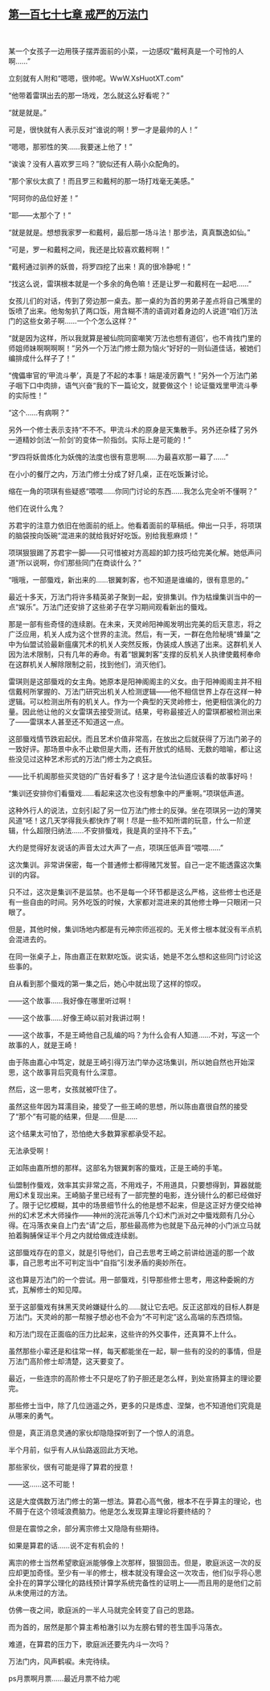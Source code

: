 ## [第一百七十七章 戒严的万法门](https://www.xxbiquge.com/11_11207/9055847.html)
﻿

  某一个女孩子一边用筷子摆弄面前的小菜，一边感叹“戴柯真是一个可怜的人啊……”

  立刻就有人附和“嗯嗯，很帅呢。WwW.XsHuotXT.com”

  “他带着雷琪出去的那一场戏，怎么就这么好看呢？”

  “就是就是。”

  可是，很快就有人表示反对“谁说的啊！罗一才是最帅的人！”

  “嗯嗯，那邪性的笑……我要迷上他了！”

  “诶诶？没有人喜欢罗三吗？”貌似还有人萌小众配角的。

  “那个家伙太疯了！而且罗三和戴柯的那一场打戏毫无美感。”

  “阿珂你的品位好差！”

  “耶——太那个了！”

  “就是就是。想想我家罗一和戴柯，最后那一场斗法！那步法，真真飘逸如仙。”

  “可是，罗一和戴柯之间，我还是比较喜欢戴柯啊！”

  “戴柯通过驯养的妖兽，将罗四挖了出来！真的很冷静呢！”

  “找这么说，雷琪根本就是一个多余的角色嘛！还是让罗一和戴柯在一起吧……”

  女孩儿们的对话，传到了旁边那一桌去。那一桌的为首的男弟子差点将自己嘴里的饭喷了出来。他匆匆扒了两口饭，用含糊不清的语调对着身边的人说道“咱们万法门的这些女弟子啊……一个个怎么这样？”

  “就是因为这样，所以我就算是被仙院同窗嘲笑‘万法也想有道侣’，也不肯找门里的师姐师妹啊啊啊啊！”另外一个万法门修士颇为恼火“好好的一则仙道佳话，被她们编排成什么样子了！”

  “傀儡审官的‘甲流斗拳’，真是了不起的本事！端是凌厉霸气！”另外一个万法门弟子咽下口中肉排，语气兴奋“我的下一篇论文，就要做这个！论证蜃戏里甲流斗拳的实际性！”

  “这个……有病啊？”

  另外一个修士表示支持“不不不。甲流斗术的原身是天集散手。另外还杂糅了另外一道精妙剑法‘一阶剑’的变体一阶指剑。实际上是可能的！”

  “罗四将妖兽炼化为妖傀的法度也很有意思啊……为最喜欢那一幕了……”

  在小小的餐厅之内，万法门修士分成了好几桌，正在吃饭兼讨论。

  缩在一角的项琪有些疑惑“喂喂……你同门讨论的东西……我怎么完全听不懂啊？”

  他们在说什么鬼？

  苏君宇的注意力依旧在他面前的纸上。他看着面前的草稿纸。伸出一只手，将项琪的脑袋按向饭碗“混进来的就给我好好吃饭。别给我惹麻烦！”

  项琪狠狠踢了苏君宇一脚——只可惜被对方高超的卸力技巧给完美化解。她低声问道“所以说啊，你们那些同门在商谈什么？”

  “哦哦，一部蜃戏，新出来的……银翼刺客，也不知道是谁编的，很有意思的。”

  最近十多天，万法门将许多精英弟子聚到一起，安排集训。作为枯燥集训当中的一点“娱乐”。万法门还安排了这些弟子在学习期间观看新出的蜃戏。

  那是一部有些奇怪的连续剧。在未来，天灵岭阳神阁发明出完美的后天意志，将之广泛应用，机关人成为这个世界的主流。然后，有一天，一群在危险秘境“蜂巢”之中为仙盟试验最新瘟癀咒术的机关人突然反叛，伪装成人族逃了出来。这群机关人因为法术限制，只有几年的寿命。有着“银翼刺客”支撑的反机关人执律使戴柯奉命在这群机关人解除限制之前，找到他们，消灭他们。

  雷琪则是这部蜃戏的女主角。她原本是阳神阁阁主的义女。由于阳神阁阁主并不相信戴柯所掌握的、万法门研究出机关人检测逻辑——他不相信世界上存在这样一种逻辑。可以检测出所有的机关人。作为一个典型的天灵岭修士，他更相信演化的力量。因此他让他的义女雷琪去接受测试。结果，号称最接近人的雷琪都被检测出来了——雷琪本人甚至还不知道这一点。

  这部蜃戏情节跌宕起伏。而且艺术价值非常高，在放出之后就获得了万法门弟子的一致好评。那场景中永不止歇但是大雨，还有开放式的结局、无数的暗喻，都让这些没见过这种艺术形式的万法门修士为之疯狂。

  ——比千机阁那些买灵铠的广告好看多了！这才是今法仙道应该看的故事好吗！

  “集训还安排你们看蜃戏……看起来这次也没有想象中的严重啊。”项琪低声道。

  这种外行人的说法，立刻引起了另一位万法门修士的反弹。坐在项琪另一边的薄笑风道“呸！这几天学得我头都快炸了啊！尽是一些不知所谓的玩意，什么一阶逻辑，什么超限归纳法……不安排蜃戏，我是真的坚持不下去。”

  大约是觉得好友说话的声音太过大声了一点，项琪压低声音“喂喂……”

  这次集训。非常讲保密，每一个普通修士都得赌咒发誓。自己一定不能透露这次集训的内容。

  只不过，这次是集训不是监禁。也不是每一个环节都是这么严格，这些修士也还是有一些自由的时间。另外吃饭的时候，大家都对混进来的其他修士睁一只眼闭一只眼了。

  但是，其他时候，集训场地内都是有元神宗师巡视的。无关修士根本就没有半点机会混进去的。

  在同一张桌子上，陈由嘉正在默默吃饭。说实话，她是不怎么想和这些同门讨论这些事的。

  自从看到那个蜃戏的第一集之后，她心中就出现了这样的惊叹。

  ——这个故事……我好像在哪里听过啊！

  ——这个故事……好像王崎以前对我讲过啊！

  ——这个故事，不是王崎他自己乱编的吗？为什么会有人知道……不对，写这一个故事的人，就是王崎！

  由于陈由嘉心中笃定，就是王崎引得万法门举办这场集训，所以她自然也开始深思，这个故事背后究竟有什么深意。

  然后，这一思考，女孩就被吓住了。

  虽然这些年因为耳濡目染，接受了一些王崎的思想，所以陈由嘉很自然的接受了“那个”有可能的结果，但是……但是……

  这个结果太可怕了，恐怕绝大多数算家都承受不起。

  无法承受啊！

  正如陈由嘉所想的那样。这部名为银翼刺客的蜃戏，正是王崎的手笔。

  仙盟制作蜃戏，效率其实非常之高，不用戏子，不用道具，只要想得到，算器就能用幻术复现出来。王崎脑子里已经有了一部完整的电影，连分镜什么的都已经做好了。限于记忆模糊，其中的场景细节什么的他是想不起来，但是这正好方便交给神州的幻术艺术大师操作——神州的浣花派等几个幻术门派对之中蜃戏颇有几分心得。在冯落衣亲自上门去“请”之后，那些最高修为也就是下品元神的小门派立马就拍着胸脯保证半个月之内就给做成连续剧。

  这部蜃戏存在的意义，就是引导他们，自己去思考王崎之前讲给逍遥的那一个故事，自己思考出不可判定当中“自指”引发矛盾的奥妙所在。

  这也算是万法门的一个尝试。用一部蜃戏，引导那些修士思考，用这种委婉的方式，瓦解修士的知见障。

  至于这部蜃戏有抹黑天灵岭嫌疑什么的……就让它去吧。反正这部戏的目标人群是万法门。天灵岭的那一帮猴子想必也不会为“不可判定”这么高端的东西烦恼。

  和万法门现在正面临的压力比起来，这些许的外交事件，还真算不上什么。

  虽然那些小辈还是和往常一样，每天都能坐在一起，聊一些有的没的的事情，但是万法门高阶修士却清楚，这天要变了。

  最近，一些连宗的高阶修士不只是吃了豹子胆还是怎么样，到处宣扬算主的理论要完。

  那些修士当中，除了几位逍遥之外，更多的只是炼虚、涅槃，也不知道他们究竟是从哪来的勇气。

  但是，真正消息灵通的家伙却隐隐探听到了一个惊人的消息。

  半个月前，似乎有人从仙路返回此方天地。

  那些家伙，很有可能是得了算君的授意！

  ——这……这不可能！

  这是大度偶数万法门修士的第一想法。算君心高气傲，根本不在乎算主的理论，也不屑于在这个领域浪费脑力。他是怎么发现算主理论将要终结的？

  但是在震惊之余，部分离宗修士又隐隐有些期待。

  如果是算君的话……说不定有机会的！

  离宗的修士当然希望歌庭派能够像上次那样，狠狠回击。但是，歌庭派这一次的反应却更加奇怪。至少有一半的修士，根本就没有理会这一次攻击，他们似乎将心思全扑在的算学公理化的路线预计算学系统完备性的证明上——而且用的是他们之前从未使用过的方法。

  仿佛一夜之间，歌庭派的一半人马就完全转变了自己的思路。

  而为首的，居然是那个算主希柏澈引以为左膀右臂的苍生国手冯落衣。

  难道，在算君的压力下，歌庭派还要先内斗一次吗？

  万法门内，风声鹤唳。未完待续。

  ps月票啊月票……最近月票不给力呢
